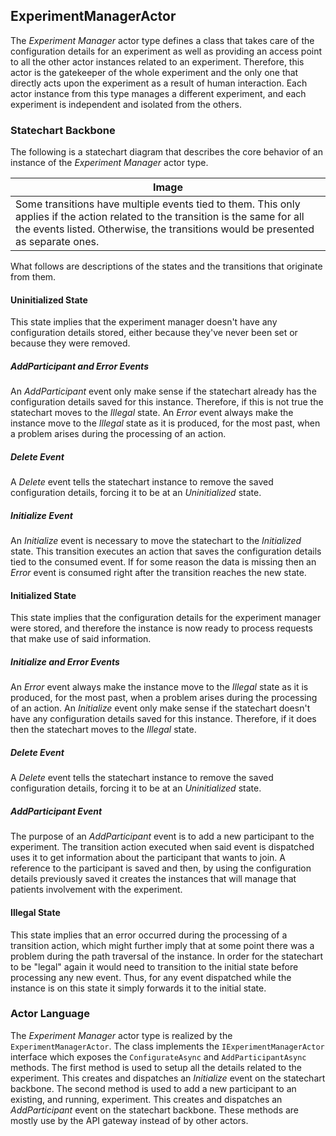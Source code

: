 ExperimentManagerActor
------------------------
The *Experiment Manager* actor type defines a class that takes care of the configuration details for an experiment as well as providing an access point to all the other actor instances related to an experiment. Therefore, this actor is the gatekeeper of the whole experiment and the only one that directly acts upon the experiment as a result of human interaction. Each actor instance from this type manages a different experiment, and each experiment is independent and isolated from the others.

### Statechart Backbone
The following is a statechart diagram that describes the core behavior of an instance of the *Experiment Manager* actor type.

| Image |
| --- |
| Some transitions have multiple events tied to them. This only applies if the action related to the transition is the same for all the events listed. Otherwise, the transitions would be presented as separate ones. |

What follows are descriptions of the states and the transitions that originate from them.

#### Uninitialized State
This state implies that the experiment manager doesn't have any configuration details stored, either because they've never been set or because they were removed.

##### AddParticipant and Error Events
An *AddParticipant* event only make sense if the statechart already has the configuration details saved for this instance. Therefore, if this is not true the statechart moves to the *Illegal* state. An *Error* event always make the instance move to the *Illegal* state as it is produced, for the most past, when a problem arises during the processing of an action.

##### Delete Event
A *Delete* event tells the statechart instance to remove the saved configuration details, forcing it to be at an *Uninitialized* state.

##### Initialize Event
An *Initialize* event is necessary to move the statechart to the *Initialized* state. This transition executes an action that saves the configuration details tied to the consumed event. If for some reason the data is missing then an *Error* event is consumed right after the transition reaches the new state.

#### Initialized State
This state implies that the configuration details for the experiment manager were stored, and therefore the instance is now ready to process requests that make use of said information.

##### Initialize and Error Events
An *Error* event always make the instance move to the *Illegal* state as it is produced, for the most past, when a problem arises during the processing of an action. An *Initialize* event only make sense if the statechart doesn't have any configuration details saved for this instance. Therefore, if it does then the statechart moves to the *Illegal* state.

##### Delete Event
A *Delete* event tells the statechart instance to remove the saved configuration details, forcing it to be at an *Uninitialized* state.

##### AddParticipant Event
The purpose of an *AddParticipant* event is to add a new participant to the experiment. The transition action executed when said event is dispatched uses it to get information about the participant that wants to join. A reference to the participant is saved and then, by using the configuration details previously saved it creates the instances that will manage that patients involvement with the experiment.

#### Illegal State
This state implies that an error occurred during the processing of a transition action, which might further imply that at some point there was a problem during the path traversal of the instance. In order for the statechart to be "legal" again it would need to transition to the initial state before processing any new event. Thus, for any event dispatched while the instance is on this state it simply forwards it to the initial state.

### Actor Language
The *Experiment Manager* actor type is realized by the `ExperimentManagerActor`. The class implements the `IExperimentManagerActor` interface which exposes the `ConfigurateAsync` and `AddParticipantAsync` methods. The first method is used to setup all the details related to the experiment. This creates and dispatches an *Initialize* event on the statechart backbone. The second method is used to add a new participant to an existing, and running, experiment. This creates and dispatches an *AddParticipant* event on the statechart backbone. These methods are mostly use by the API gateway instead of by other actors.
